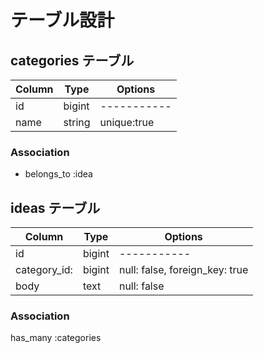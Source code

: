 # テーブル設計

## categories テーブル

| Column           | Type   | Options     |
| -----------------| ------ | ----------- |
| id               | bigint | ----------- |
| name             | string | unique:true |

### Association
- belongs_to :idea

## ideas テーブル

| Column           | Type   | Options      |
| -----------------| ------ | -----------  |
| id               | bigint | -----------  |
| category_id:     | bigint | null: false, foreign_key: true |
| body             | text   | null: false  |

### Association
has_many :categories
